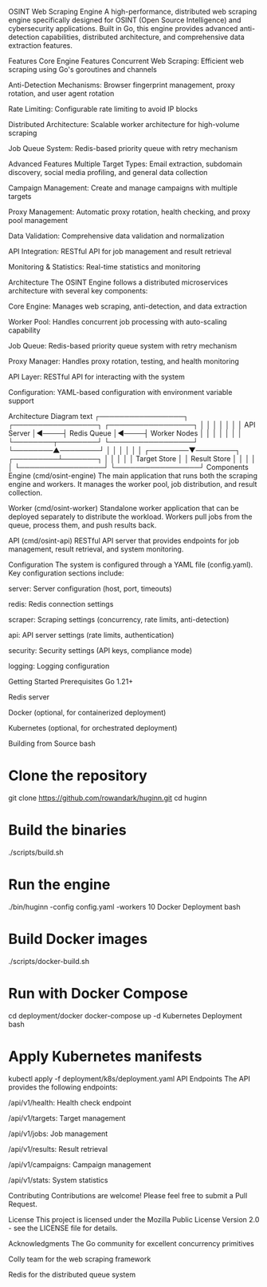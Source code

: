 OSINT Web Scraping Engine
A high-performance, distributed web scraping engine specifically designed for OSINT (Open Source Intelligence) and cybersecurity applications. Built in Go, this engine provides advanced anti-detection capabilities, distributed architecture, and comprehensive data extraction features.

Features
Core Engine Features
Concurrent Web Scraping: Efficient web scraping using Go's goroutines and channels

Anti-Detection Mechanisms: Browser fingerprint management, proxy rotation, and user agent rotation

Rate Limiting: Configurable rate limiting to avoid IP blocks

Distributed Architecture: Scalable worker architecture for high-volume scraping

Job Queue System: Redis-based priority queue with retry mechanism

Advanced Features
Multiple Target Types: Email extraction, subdomain discovery, social media profiling, and general data collection

Campaign Management: Create and manage campaigns with multiple targets

Proxy Management: Automatic proxy rotation, health checking, and proxy pool management

Data Validation: Comprehensive data validation and normalization

API Integration: RESTful API for job management and result retrieval

Monitoring & Statistics: Real-time statistics and monitoring

Architecture
The OSINT Engine follows a distributed microservices architecture with several key components:

Core Engine: Manages web scraping, anti-detection, and data extraction

Worker Pool: Handles concurrent job processing with auto-scaling capability

Job Queue: Redis-based priority queue system with retry mechanism

Proxy Manager: Handles proxy rotation, testing, and health monitoring

API Layer: RESTful API for interacting with the system

Configuration: YAML-based configuration with environment variable support

Architecture Diagram
text
┌─────────────────┐     ┌─────────────────┐     ┌─────────────────┐
│                 │     │                 │     │                 │
│    API Server   │◄────┤  Redis Queue    │◄────┤  Worker Nodes   │
│                 │     │                 │     │                 │
└────────┬────────┘     └─────────────────┘     └────────▲────────┘
         │                                               │
         │                                               │
         │                                               │
┌────────▼────────┐                            ┌─────────┴───────┐
│                 │                            │                 │
│  Target Store   │                            │  Result Store   │
│                 │                            │                 │
└─────────────────┘                            └─────────────────┘
Components
Engine (cmd/osint-engine)
The main application that runs both the scraping engine and workers. It manages the worker pool, job distribution, and result collection.

Worker (cmd/osint-worker)
Standalone worker application that can be deployed separately to distribute the workload. Workers pull jobs from the queue, process them, and push results back.

API (cmd/osint-api)
RESTful API server that provides endpoints for job management, result retrieval, and system monitoring.

Configuration
The system is configured through a YAML file (config.yaml). Key configuration sections include:

server: Server configuration (host, port, timeouts)

redis: Redis connection settings

scraper: Scraping settings (concurrency, rate limits, anti-detection)

api: API server settings (rate limits, authentication)

security: Security settings (API keys, compliance mode)

logging: Logging configuration

Getting Started
Prerequisites
Go 1.21+

Redis server

Docker (optional, for containerized deployment)

Kubernetes (optional, for orchestrated deployment)

Building from Source
bash
# Clone the repository
git clone https://github.com/rowandark/huginn.git
cd huginn

# Build the binaries
./scripts/build.sh

# Run the engine
./bin/huginn -config config.yaml -workers 10
Docker Deployment
bash
# Build Docker images
./scripts/docker-build.sh

# Run with Docker Compose
cd deployment/docker
docker-compose up -d
Kubernetes Deployment
bash
# Apply Kubernetes manifests
kubectl apply -f deployment/k8s/deployment.yaml
API Endpoints
The API provides the following endpoints:

/api/v1/health: Health check endpoint

/api/v1/targets: Target management

/api/v1/jobs: Job management

/api/v1/results: Result retrieval

/api/v1/campaigns: Campaign management

/api/v1/stats: System statistics

Contributing
Contributions are welcome! Please feel free to submit a Pull Request.

License
This project is licensed under the Mozilla Public License Version 2.0 - see the LICENSE file for details.

Acknowledgments
The Go community for excellent concurrency primitives

Colly team for the web scraping framework

Redis for the distributed queue system
